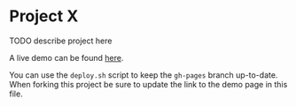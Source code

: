 # Project X

TODO describe project here

A live demo can be found [here](http://NYU-CS6313-Projects.github.io/sp2015-group23/).

You can use the `deploy.sh` script to keep the `gh-pages` branch up-to-date.
When forking this project be sure to update the link to the demo page in this file.
